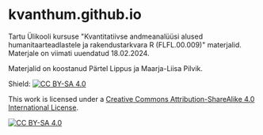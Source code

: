 # kvanthum.github.io

Tartu Ülikooli kursuse "Kvantitatiivse andmeanalüüsi alused humanitaarteadlastele ja rakendustarkvara R (FLFL.00.009)" materjalid. Materjale on viimati uuendatud 18.02.2024.

Materjalid on koostanud Pärtel Lippus ja Maarja-Liisa Pilvik.


Shield: [![CC BY-SA 4.0][cc-by-sa-shield]][cc-by-sa]

This work is licensed under a
[Creative Commons Attribution-ShareAlike 4.0 International License][cc-by-sa].

[![CC BY-SA 4.0][cc-by-sa-image]][cc-by-sa]

[cc-by-sa]: http://creativecommons.org/licenses/by-sa/4.0/
[cc-by-sa-image]: https://licensebuttons.net/l/by-sa/4.0/88x31.png
[cc-by-sa-shield]: https://img.shields.io/badge/License-CC%20BY--SA%204.0-lightgrey.svg

